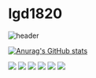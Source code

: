 # lgd1820

![header](https://capsule-render.vercel.app/api?type=transparent&color=auto&height=300&section=header&text=LGD`s%20github&fontSize=90)

[![Anurag's GitHub stats](https://github-readme-stats.vercel.app/api?username=lgd1820&?count_private=true&show_icons=true&theme=radical)](https://github.com/anuraghazra/github-readme-stats)

<img src="https://img.shields.io/badge/github-181717?style=flat-square&logo=github&logoColor=white"/>
<img src="https://img.shields.io/badge/Python-3776AB?style=flat-square&logo=python&logoColor=white"/>
<img src="https://img.shields.io/badge/Tensorflow-FF6F00?style=flat-square&logo=tensorflow&logoColor=white"/>
<img src="https://img.shields.io/badge/pytorch-EE4C2C?style=flat-square&logo=pytorch&logoColor=white"/>
<img src="https://img.shields.io/badge/docker-2496ED?style=flat-square&logo=docker&logoColor=white"/>
<img src="https://img.shields.io/badge/kubernetes-326CE5?style=flat-square&logo=kubernetes&logoColor=white"/>
